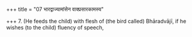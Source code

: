 +++
title = "07 भारद्वाज्यामांसेन वाक्प्रसारकामस्य"

+++
7. (He feeds the child) with flesh of (the bird called) Bhāradvājī, if he wishes (to the child) fluency of speech,
